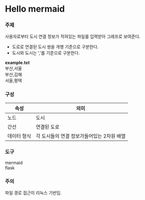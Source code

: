 # Hello mermaid

### 주제
사용자로부터 도시 연결 정보가 적혀있는 파일를 입력받아 그래프로 보여준다.  
- 도로로 연결된 도시 쌍을 개행 기준으로 구분한다.  
- 도시와 도시는 ','를 기준으로 구분한다.

**example.txt**  
부산,서울  
부산,김해  
서울,평택




### 구성
|속성|의미|
|-----|--------|
|노드|도시|
|간선|연결된 도로|
|데이터 형식|각 도시들의 연결 정보가들어있는 2차원 배열|

### 도구
mermaid  
flask


### 주의
파일 경로 접근이 리눅스 기반임.